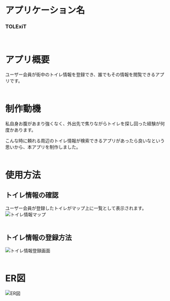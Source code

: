 # アプリケーション名
### TOLExiT
<br>

# アプリ概要
ユーザー会員が街中のトイレ情報を登録でき、誰でもその情報を閲覧できるアプリです。
<br>
<br>

# 制作動機
私自身お腹があまり強くなく、外出先で焦りながらトイレを探し回った経験が何度かあります。

こんな時に頼れる周辺のトイレ情報が検索できるアプリがあったら良いなという思いから、本アプリを制作しました。
<br>
<br>

# 使用方法
## トイレ情報の確認
ユーザー会員が登録したトイレがマップ上に一覧として表示されます。
![トイレ情報マップ](https://drive.google.com/uc?export=view&id=133vjyu4-fy7TlBO04V9fT-40nYtNjapZ)
<br>
<br>

## トイレ情報の登録方法
![トイレ情報登録画面](https://drive.google.com/uc?export=view&id=130dWkxzJ_w54JCe-4NID9PmTGu8gMM6L)
<br>
<br>

# ER図
![ER図](https://drive.google.com/uc?export=view&id=1G6lvoona0QMEYJToE7fKo_Ni9spF8ZAj)

